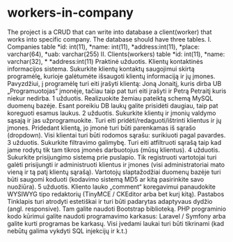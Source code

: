 # workers-in-company


The project is a CRUD that can write into database a client(worker) that works into specific company.
The database should have three tables.
I. Companies table
*id: int(11),
*name: int(11),
*address:int(11),
*place: varchar(64),
*uab: varchar(255)
II. Clients(workers) table
*id: int(11),
*name: varchar(32),
*
*address:int(11)
Praktinė užduotis. Klientų kontaktinės informacijos sistema.
Sukurkite klientų kontaktų saugojimui skirtą programėlę, kurioje galėtumėte išsaugoti klientų informaciją ir jų įmones.
Pavyzdžiui, į programėlę turi eiti įrašyti klientą: Joną Jonaitį, kuris dirba UB „Programuotojas“ įmonėje, tačiau taip pat turi eiti įrašyti ir Petrą Petraitį kuris niekur nedirba.
1 užduotis. Realizuokite žemiau pateiktą schemą MySQL duomenų bazėje.
 Esant poreikiu DB laukų galite prisidėti daugiau, taip pat koreguoti esamus laukus.
2 užduotis. Sukurkite klientų ir įmonių valdymo sąsają ir jas užprogramuokite. Turi eiti pridėti/redaguoti/ištrinti klientus ir jų įmones. Pridedant klientą, jo įmonė turi būti parenkamas iš sąrašo (dropdown).  Visi klientai turi būti rodomos sąrašu: surikiuoti pagal pavardes.
3 užduotis. Sukurkite filtravimo galimybę. Turi eiti atfiltruoti sąrašą taip kad jame rodytų tik tam tikros įmonės darbuotojus (mūsų klientus).
4 užduotis. Sukurkite prisijungimo sistemą prie puslapio. Tik registruoti vartotojai turi galėti prisijungti ir administruoti klientus ir įmones (visi administratoriai mato vieną ir tą patį klientų sąrašą). Vartotojų slaptažodžiai duomenų bazėje turi būti saugomi koduoti (kodavimo sistemą MD5 ar kitą pasirinkite savo nuožiūra).
5 užduotis. Kliento lauko „comment“ koregavimui panaudokite WYSIWYG tipo redaktorių (TinyMCE / CKEditor arba bet kurį kitą).
Pastabos
Tinklapis turi atrodyti estetiškai ir turi būti padarytas adaptyvaus dydžio (angl. responsive). Tam galite naudoti Bootstrap biblioteką.
PHP programinio kodo kūrimui galite naudoti programavimo karkasus: Laravel / Symfony arba galite kurti programas be karkasų.
Visi įvedami laukai turi būti tikrinami (kad nebūtų galima vykdyti SQL injekcijų ir k.t.)
